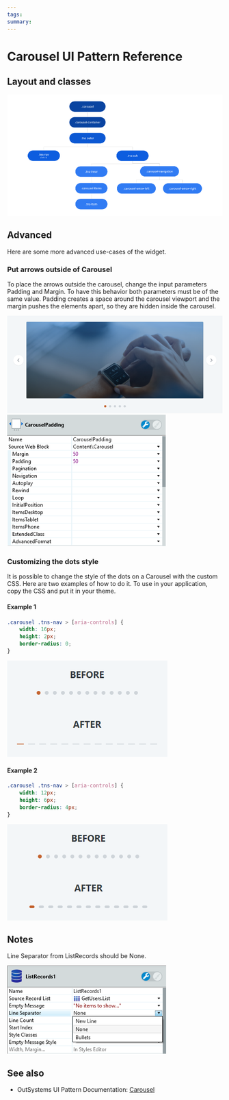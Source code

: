 ```yaml
---
tags:
summary: 
---
```


# Carousel UI Pattern Reference
## Layout and classes

![](<images/carousel-image-3.png?width=600>)

## Advanced

Here are some more advanced use-cases of the widget.

### Put arrows outside of Carousel

To place the arrows outside the carousel, change the input parameters Padding and Margin. To have this behavior both parameters must be of the same value. Padding creates a space around the carousel viewport and the margin pushes the elements apart, so they are hidden inside the carousel.

![](<images/carousel-image-4.png>)
![](<images/carousel-image-5.png>)

### Customizing the dots style

It is possible to change the style of the dots on a Carousel with the custom CSS. Here are two examples of how to do it. To use in your application, copy the CSS and put it in your theme.

#### Example 1

```css
.carousel .tns-nav > [aria-controls] {
    width: 16px;
    height: 2px;
    border-radius: 0;
}
```

![](<images/carousel-image-6.png>)

#### Example 2

```css
.carousel .tns-nav > [aria-controls] {
    width: 12px;
    height: 6px;
    border-radius: 4px;
}
```

![](<images/carousel-image-7.png>)

## Notes

Line Separator from ListRecords should be None.

![](<images/carousel-image-8.png>)

## See also
* OutSystems UI Pattern Documentation: [Carousel](https://success.outsystems.com/Documentation/11/Developing_an_Application/Design_UI/Patterns/Using_Traditional_Web_Patterns/Content/Carousel)

